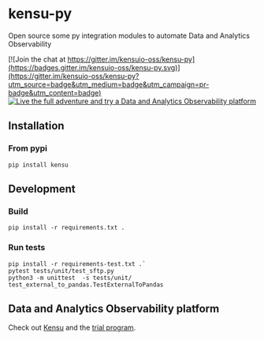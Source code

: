 # kensu-py
Open source some py integration modules to automate Data and Analytics Observability

[![Join the chat at https://gitter.im/kensuio-oss/kensu-py](https://badges.gitter.im/kensuio-oss/kensu-py.svg)](https://gitter.im/kensuio-oss/kensu-py?utm_source=badge&utm_medium=badge&utm_campaign=pr-badge&utm_content=badge)
[![Live the full adventure and try a Data and Analytics Observability platform](https://img.shields.io/static/v1?label=Platform&message=Try%20Kensu&color=blue)](https://hubs.li/H0M3Jrd0)

## Installation

### From pypi

`pip install kensu`


## Development

### Build

`pip install -r requirements.txt .`

### Run tests

```
pip install -r requirements-test.txt .`
pytest tests/unit/test_sftp.py
python3 -m unittest  -s tests/unit/ test_external_to_pandas.TestExternalToPandas
```

## Data and Analytics Observability platform

Check out [Kensu](https://kensu.io) and the [trial program](https://hubs.li/H0M3Jrd0).
